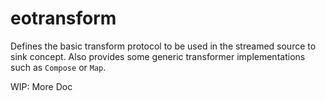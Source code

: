 # eotransform

Defines the basic transform protocol to be used in the streamed source to sink concept. Also provides some generic 
transformer implementations such as `Compose` or `Map`.

WIP: More Doc